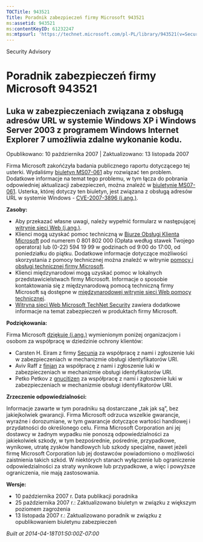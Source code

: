```yaml
---
TOCTitle: 943521
Title: Poradnik zabezpieczeń firmy Microsoft 943521
ms:assetid: 943521
ms:contentKeyID: 61232247
ms:mtpsurl: 'https://technet.microsoft.com/pl-PL/library/943521(v=Security.10)'
---
```


Security Advisory

Poradnik zabezpieczeń firmy Microsoft 943521
============================================

Luka w zabezpieczeniach związana z obsługą adresów URL w systemie Windows XP i Windows Server 2003 z programem Windows Internet Explorer 7 umożliwia zdalne wykonanie kodu.
---------------------------------------------------------------------------------------------------------------------------------------------------------------------------

Opublikowano: 10 października 2007 | Zaktualizowano: 13 listopada 2007

Firma Microsoft zakońćzyła badania publicznego raportu dotyczącego tej usterki. Wydaliśmy [biuletyn MS07-061](http://technet.microsoft.com/security/bulletin/ms07-061) aby rozwiązać ten problem. Dodatkowe informacje na temat tego problemu, w tym łącza do pobrania odpowiedniej aktualizacji zabezpieczeń, można znaleźć w [biuletynie MS07-061](http://technet.microsoft.com/security/bulletin/ms07-061). Usterka, której dotyczy ten biuletyn, jest związana z obsługą adresów URL w systemie Windows - [CVE-2007-3896 (j.ang.)](http://www.cve.mitre.org/cgi-bin/cvename.cgi?name=cve-2007-3896).

**Zasoby:**

-   Aby przekazać własne uwagi, należy wypełnić formularz w następującej [witrynie sieci Web (j.ang.)](https://support.microsoft.com/common/survey.aspx?scid=sw;en;1257&amp;showpage=1&amp;ws=technet&amp;sd=tech).
-   Klienci mogą uzyskać pomoc techniczną w [Biurze Obsługi Klienta Microsoft](http://support.microsoft.com/contactus/?ws=support) pod numerem 0 801 802 000 (Opłata według stawek Twojego operatora) lub (0-22) 594 19 99 w godzinach od 9:00 do 17:00, od poniedziałku do piątku. Dodatkowe informacje dotyczące możliwości skorzystania z pomocy technicznej można znaleźć w witrynie [pomocy i obsługi technicznej firmy Microsoft](http://support.microsoft.com/).
-   Klienci międzynarodowi mogą uzyskać pomoc w lokalnych przedstawicielstwach firmy Microsoft. Informacje o sposobie kontaktowania się z międzynarodową pomocą techniczną firmy Microsoft są dostępne w [międzynarodowej witrynie sieci Web pomocy technicznej](http://go.microsoft.com/fwlink/?linkid=21155).
-   [Witryna sieci Web Microsoft TechNet Security](http://www.microsoft.com/poland/technet/security/default.mspx) zawiera dodatkowe informacje na temat zabezpieczeń w produktach firmy Microsoft.

**Podziękowania:**

Firma Microsoft [dziękuje (j.ang.)](http://go.microsoft.com/fwlink/?linkid=21127) wymienionym poniżej organizacjom i osobom za współpracę w dziedzinie ochrony klientów:

-   Carsten H. Eiram z firmy [Secunia](http://secunia.com/) za współpracę z nami i zgłoszenie luki w zabezpieczeniach w mechanizmie obsługi identyfikatorów URI.
-   Aviv Raff z [finjan](http://www.finjan.com/) za współpracę z nami i zgłoszenie luki w zabezpieczeniach w mechanizmie obsługi identyfikatorów URI.
-   Petko Petkov z [gnucitizen](http://www.gnucitizen.org/) za współpracę z nami i zgłoszenie luki w zabezpieczeniach w mechanizmie obsługi identyfikatorów URI.

**Zrzeczenie odpowiedzialności:**

Informacje zawarte w tym poradniku są dostarczane „tak jak są”, bez jakiejkolwiek gwarancji. Firma Microsoft odrzuca wszelkie gwarancje, wyraźne i dorozumiane, w tym gwarancje dotyczące wartości handlowej i przydatności do określonego celu. Firma Microsoft Corporation ani jej dostawcy w żadnym wypadku nie ponoszą odpowiedzialności za jakiekolwiek szkody, w tym bezpośrednie, pośrednie, przypadkowe, wynikowe, utratę zysków handlowych lub szkody specjalne, nawet jeżeli firmę Microsoft Corporation lub jej dostawców powiadomiono o możliwości zaistnienia takich szkód. W niektórych stanach wyłączenie lub ograniczenie odpowiedzialności za straty wynikowe lub przypadkowe, a więc i powyższe ograniczenia, nie mają zastosowania.

**Wersje:**

-   10 października 2007 r. Data publikacji poradnika
-   25 października 2007 r.: Zaktualizowano biuletyn w związku z większym poziomem zagrożenia
-   13 listopada 2007 r.: Zaktualizowano poradnik w związku z opublikowaniem biuletynu zabezpieczeń

*Built at 2014-04-18T01:50:00Z-07:00*
